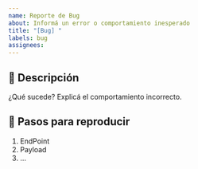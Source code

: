 ```yaml
---
name: Reporte de Bug
about: Informá un error o comportamiento inesperado
title: "[Bug] "
labels: bug
assignees:
---
```


## 🐞 Descripción
¿Qué sucede? Explicá el comportamiento incorrecto.

## 🔁 Pasos para reproducir
1. EndPoint
2. Payload
3. ...
